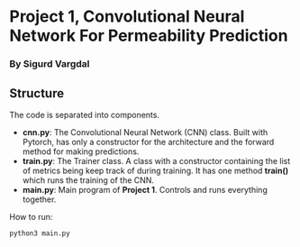 # Project 1, Convolutional Neural Network For Permeability Prediction
### By Sigurd Vargdal

## Structure
The code is separated into components.
- **cnn.py**: The Convolutional Neural Network (CNN) class. Built with Pytorch, has only a constructor for the architecture and the forward method for making predictions.
- **train.py**: The Trainer class. A class with a constructor containing the list of metrics being keep track of during training. It has one method **train()** which runs the training of the CNN.
- **main.py**: Main program of **Project 1**. Controls and runs everything together.

How to run:
```bash
python3 main.py
```